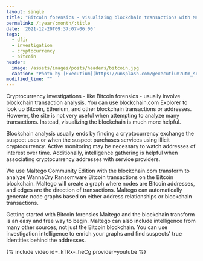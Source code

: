 ```yaml
---
layout: single
title: "Bitcoin forensics - visualizing blockchain transactions with Maltego"
permalink: /:year/:month/:title
date: '2021-12-20T09:37:07-06:00'
tags:
  - dfir
  - investigation
  - cryptocurrency
  - bitcoin
header:
  image: /assets/images/posts/headers/bitcoin.jpg
  caption: "Photo by [Executium](https://unsplash.com/@executium?utm_source=unsplash&utm_medium=referral&utm_content=creditCopyText) on [Unsplash](https://unsplash.com/s/photos/fast?utm_source=unsplash&utm_medium=referral&utm_content=creditCopyText)"
modified_time: ""
---
```


Cryptocurrency investigations - like Bitcoin forensics - usually involve blockchain transaction analysis. You can use blockchain.com Explorer to look up Bitcoin, Etherium, and other blockchain transactions or addresses. However, the site is not very useful when attempting to analyze many transactions. Instead, visualizing the blockchain is much more helpful.

Blockchain analysis usually ends by finding a cryptocurrency exchange the suspect uses or when the suspect purchases services using illicit cryptocurrency. Active monitoring may be necessary to watch addresses of interest over time. Additionally, intelligence gathering is helpful when associating cryptocurrency addresses with service providers.

We use Maltego Community Edition with the blockchain.com transform to analyze WannaCry Ransomware Bitcoin transactions on the Bitcoin blockchain. Maltego will create a graph where nodes are Bitcoin addresses, and edges are the direction of transactions. Maltego can automatically generate node graphs based on either address relationships or blockchain transactions.

Getting started with Bitcoin forensics Maltego and the blockchain transform is an easy and free way to begin. Maltego can also include intelligence from many other sources, not just the Bitcoin blockchain. You can use investigation intelligence to enrich your graphs and find suspects' true identities behind the addresses.

{% include video id=_kTRx-_heCg provider=youtube %}
